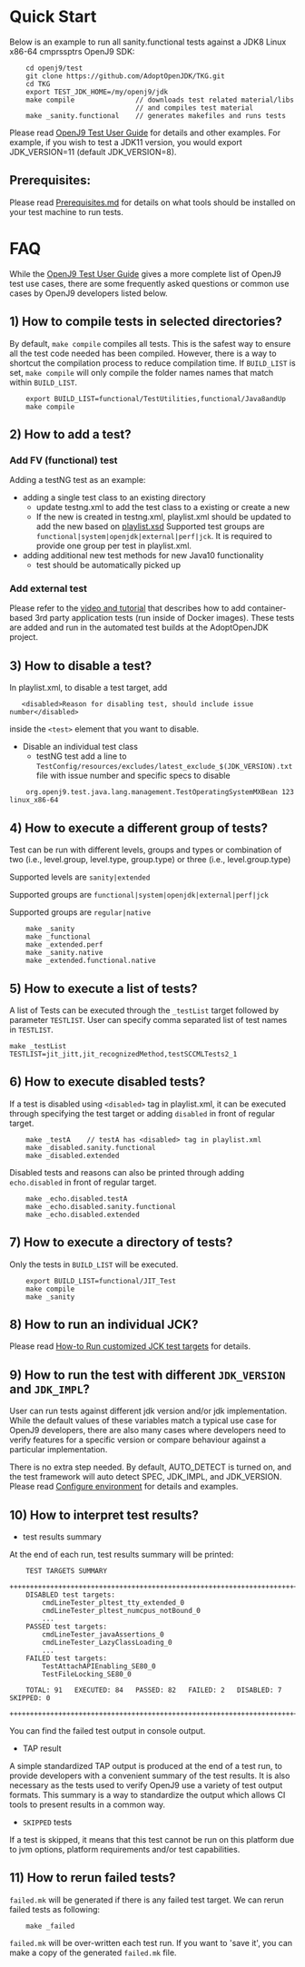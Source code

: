 <!--
Copyright (c) 2016, 2020 IBM Corp. and others

This program and the accompanying materials are made available under
the terms of the Eclipse Public License 2.0 which accompanies this
distribution and is available at https://www.eclipse.org/legal/epl-2.0/
or the Apache License, Version 2.0 which accompanies this distribution and
is available at https://www.apache.org/licenses/LICENSE-2.0.

This Source Code may also be made available under the following
Secondary Licenses when the conditions for such availability set
forth in the Eclipse Public License, v. 2.0 are satisfied: GNU
General Public License, version 2 with the GNU Classpath
Exception [1] and GNU General Public License, version 2 with the
OpenJDK Assembly Exception [2].

[1] https://www.gnu.org/software/classpath/license.html
[2] http://openjdk.java.net/legal/assembly-exception.html

SPDX-License-Identifier: EPL-2.0 OR Apache-2.0 OR GPL-2.0 WITH Classpath-exception-2.0 OR LicenseRef-GPL-2.0 WITH Assembly-exception
-->

# Quick Start

Below is an example to run all sanity.functional tests against a JDK8
Linux x86-64 cmprssptrs OpenJ9 SDK:

```
    cd openj9/test
    git clone https://github.com/AdoptOpenJDK/TKG.git
    cd TKG
    export TEST_JDK_HOME=/my/openj9/jdk
    make compile               // downloads test related material/libs
                               // and compiles test material
    make _sanity.functional    // generates makefiles and runs tests
```

Please read [OpenJ9 Test User Guide](./docs/OpenJ9TestUserGuide.md) for
details and other examples.  For example, if you wish to test a JDK11 version, 
you would export JDK_VERSION=11 (default JDK_VERSION=8).

## Prerequisites:
Please read [Prerequisites.md](./docs/Prerequisites.md) for details on
what tools should be installed on your test machine to run tests.

# FAQ

While the [OpenJ9 Test User Guide](./docs/OpenJ9TestUserGuide.md) gives
a more complete list of OpenJ9 test use cases, there are some
frequently asked questions or common use cases by OpenJ9 developers
listed below.

## 1) How to compile tests in selected directories?

By default, `make compile` compiles all tests. This is the safest way
to ensure all the test code needed has been compiled. However, there is a
way to shortcut the compilation process to reduce compilation time. If
`BUILD_LIST` is set, `make compile` will only compile the folder names
names that match within `BUILD_LIST`.

```
    export BUILD_LIST=functional/TestUtilities,functional/Java8andUp
    make compile
```

## 2) How to add a test?

### Add FV (functional) test
Adding a testNG test as an example:
- adding a single test class to an existing directory
    - update testng.xml to add the test class to a existing <test> or
    create a new <test>
    - If the new <test> is created in testng.xml, playlist.xml should
    be updated to add the new <test> based on [playlist.xsd](./TKG/playlist.xsd)
    Supported test groups are `functional|system|openjdk|external|perf|jck`.
    It is required to provide one group per test in playlist.xml.
- adding additional new test methods for new Java10 functionality
    - test should be automatically picked up

### Add external test
Please refer to the [video and tutorial](https://blog.adoptopenjdk.net/2018/02/adding-third-party-application-tests-adoptopenjdk)
that describes how to add container-based 3rd party application tests
(run inside of Docker images). These tests are added and run in the
automated test builds at the AdoptOpenJDK project.

## 3) How to disable a test?
In playlist.xml, to disable a test target, add

 ```
    <disabled>Reason for disabling test, should include issue number</disabled>
 ```

inside the `<test>` element that you want to disable.

- Disable an individual test class
    - testNG test
add a line to `TestConfig/resources/excludes/latest_exclude_$(JDK_VERSION).txt`
 file with issue number and specific specs to disable
```
    org.openj9.test.java.lang.management.TestOperatingSystemMXBean 123 linux_x86-64
```

## 4) How to execute a different group of tests?

Test can be run with different levels, groups and types or combination of two 
(i.e., level.group, level.type, group.type) or three (i.e., level.group.type)

Supported levels are `sanity|extended`

Supported groups  are `functional|system|openjdk|external|perf|jck`

Supported groups  are `regular|native`

```
    make _sanity
    make _functional
    make _extended.perf
    make _sanity.native
    make _extended.functional.native
```

## 5) How to execute a list of tests?


A list of Tests can be executed through the `_testList` target followed by parameter `TESTLIST`. User can specify comma separated list of test names in `TESTLIST`. 

```
make _testList TESTLIST=jit_jitt,jit_recognizedMethod,testSCCMLTests2_1
```

## 6) How to execute disabled tests?

If a test is disabled using `<disabled>` tag in playlist.xml, it can be executed through specifying the test target or adding `disabled` in front of regular target.

```    
    make _testA    // testA has <disabled> tag in playlist.xml  
    make _disabled.sanity.functional
    make _disabled.extended
```

Disabled tests and reasons can also be printed through adding `echo.disabled` in front of regular target.

```    
    make _echo.disabled.testA
    make _echo.disabled.sanity.functional
    make _echo.disabled.extended
```

## 7) How to execute a directory of tests?

Only the tests in `BUILD_LIST` will be executed.

```
    export BUILD_LIST=functional/JIT_Test
    make compile
    make _sanity
```

## 8) How to run an individual JCK?

Please read [How-to Run customized JCK test targets](https://github.com/AdoptOpenJDK/openjdk-tests/blob/master/jck/README.md) for details.

## 9) How to run the test with different `JDK_VERSION` and `JDK_IMPL`?

User can run tests against different jdk version and/or jdk
implementation. While the default values of these variables match a
typical use case for OpenJ9 developers, there are also many cases
where developers need to verify features for a specific version or
compare behaviour against a particular implementation.

There is no extra step needed.
By default, AUTO_DETECT is turned on, and the test framework will 
auto detect SPEC, JDK_IMPL, and JDK_VERSION. Please read [Configure environment](./docs/OpenJ9TestUserGuide.md#1-configure-environment) for
details and examples. 

## 10) How to interpret test results?
- test results summary

At the end of each run, test results summary will be printed:

```
    TEST TARGETS SUMMARY
    +++++++++++++++++++++++++++++++++++++++++++++++++++++++++++++++++++++++++++++
    DISABLED test targets:
	    cmdLineTester_pltest_tty_extended_0
	    cmdLineTester_pltest_numcpus_notBound_0
        ...
    PASSED test targets:
        cmdLineTester_javaAssertions_0
        cmdLineTester_LazyClassLoading_0
        ...
    FAILED test targets:
        TestAttachAPIEnabling_SE80_0
        TestFileLocking_SE80_0

    TOTAL: 91   EXECUTED: 84   PASSED: 82   FAILED: 2   DISABLED: 7   SKIPPED: 0
    +++++++++++++++++++++++++++++++++++++++++++++++++++++++++++++++++++++++++++++
```

You can find the failed test output in console output.

- TAP result

A simple standardized TAP output is produced at the end of a test run,
to provide developers with a convenient summary of the test results.
It is also necessary as the tests used to verify OpenJ9 use a variety
of test output formats. This summary is a way to standardize the output
which allows CI tools to present results in a common way.

- `SKIPPED` tests

If a test is skipped, it means that this test cannot be run on this
platform due to jvm options, platform requirements and/or test
capabilities.

## 11) How to rerun failed tests?

`failed.mk` will be generated if there is any failed test target.
We can rerun failed tests as following:

```
    make _failed
```

`failed.mk` will be over-written each test run. If you want to
'save it', you can make a copy of the generated `failed.mk` file.

